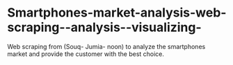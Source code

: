 # Smartphones-market-analysis-web-scraping--analysis--visualizing-
Web scraping from (Souq- Jumia- noon) to analyze  the smartphones market and provide the customer  with the best choice.
